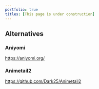 ```yaml
---
portfolio: true
titles: [This page is under construction]
---
```


## Alternatives

### Aniyomi
https://aniyomi.org/

### Animetail2
https://github.com/Dark25/Animetail2